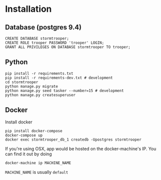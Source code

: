 # Installation

## Database (postgres 9.4)

    CREATE DATABASE stormtrooper;
    CREATE ROLE trooper PASSWORD 'trooper' LOGIN;
    GRANT ALL PRIVILEGES ON DATABASE stormtrooper TO trooper;

## Python

    pip install -r requirements.txt
    pip install -r requirements-dev.txt # development
    cd stormtrooper
    python manage.py migrate
    python manage.py seed tasker --number=15 # development
    python manage.py createsuperuser


## Docker

Install docker

    pip install docker-compose
    docker-compose up
    docker exec stormtrooper_db_1 createdb -Upostgres stormtrooper

If you're using OSX, app would be hosted on the docker-machine's IP.
You can find it out by doing

    docker-machine ip MACHINE_NAME

`MACHINE_NAME` is usually `default`
